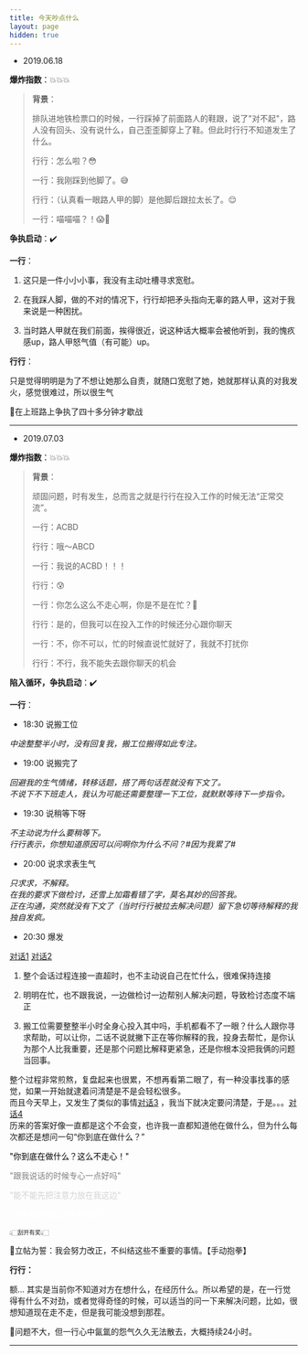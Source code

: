 ```yaml
---
title: 今天吵点什么
layout: page
hidden: true
---
```


- 2019.06.18  

**爆炸指数**：💥💥💥

> **背景**：
>
> 排队进地铁检票口的时候，一行踩掉了前面路人的鞋跟，说了"对不起"，路人没有回头、没有说什么，自己歪歪脚穿上了鞋。但此时行行不知道发生了什么。
>
> 行行：怎么啦？😳
>
> 一行：我刚踩到他脚了。😅
>
> 行行：（认真看一眼路人甲的脚）是他脚后跟拉太长了。😌
>
> 一行：喵喵喵？！😱🤯


**争执启动**：✔️


**一行**：

1. 这只是一件小小小事，我没有主动吐槽寻求宽慰。

2. 在我踩人脚，做的不对的情况下，行行却把矛头指向无辜的路人甲，这对于我来说是一种困扰。

3. 当时路人甲就在我们前面，挨得很近，说这种话大概率会被他听到，我的愧疚感up，路人甲怒气值（有可能）up。

**行行**：

只是觉得明明是为了不想让她那么自责，就随口宽慰了她，她就那样认真的对我发火，感觉很难过，所以很生气


📌在上班路上争执了四十多分钟才歇战

------

* 2019.07.03

**爆炸指数**：💥💥💥

> **背景**：
>
> 顽固问题，时有发生，总而言之就是行行在投入工作的时候无法“正常交流”。
>
> 一行：ACBD
> 
> 行行：哦～ABCD
> 
> 一行：我说的ACBD！！！
> 
> 行行：😰
> 
> 一行：你怎么这么不走心啊，你是不是在忙？😤
> 
> 行行：是的，但我可以在投入工作的时候还分心跟你聊天
> 
> 一行：不，你不可以，忙的时候直说忙就好了，我就不打扰你
> 
> 行行：不行，我不能失去跟你聊天的机会



**陷入循环，争执启动**：✔️



**一行**：

- 18:30 说搬工位  

*中途整整半小时，没有回复我，搬工位搬得如此专注。*

- 19:00 说搬完了

*回避我的生气情绪，转移话题，搭了两句话茬就没有下文了。*<br>*不说下不下班走人，我认为可能还需要整理一下工位，就默默等待下一步指令。*

- 19:30 说稍等下呀

*不主动说为什么要稍等下。*<br>*行行表示，你想知道原因可以问啊你为什么不问？#因为我累了#*

- 20:00 说求求表生气

*只求求，不解释。*<br>*在我的要求下做检讨，还雪上加霜看错了字，莫名其妙的回答我。*<br>*正在沟通，突然就没有下文了（当时行行被拉去解决问题）留下急切等待解释的我独自发疯。*

- 20:30 爆发

[对话1](https://git-1256956801.cos.ap-beijing.myqcloud.com/20190702-1.jpeg) [对话2](https://git-1256956801.cos.ap-beijing.myqcloud.com/20190702-2.jpeg)

1. 整个会话过程连接一直超时，也不主动说自己在忙什么，很难保持连接

2.  明明在忙，也不跟我说，一边做检讨一边帮别人解决问题，导致检讨态度不端正

3. 搬工位需要整整半小时全身心投入其中吗，手机都看不了一眼？什么人跟你寻求帮助，可以让你，二话不说就撇下正在等你解释的我，投身去帮忙，是你认为那个人比我重要，还是那个问题比解释更紧急，还是你根本没把我俩的问题当回事。

整个过程非常煎熬，复盘起来也很累，不想再看第二眼了，有一种没事找事的感觉，如果一开始就逮着问清楚是不是会轻松很多。<br>而且今天早上，又发生了类似的事情[对话3](https://git-1256956801.cos.ap-beijing.myqcloud.com/20190703-1.jpeg) ，我当下就决定要问清楚，于是。。。[对话4](https://git-1256956801.cos.ap-beijing.myqcloud.com/20190703-2.jpeg) <br>历来的答案好像一直都是这个不会变，也许我一直都知道他在做什么，但为什么每次都还是想问一句“你到底在做什么？”

<font color="black">"你到底在做什么？这么不走心！"</font><br>

<font color="gray">"跟我说话的时候专心一点好吗"</font><br>

<font color="lightgray">"能不能先把注意力放在我这边"</font><br>

<font color="white">"我希望你能认真听我说话"</font><br>

<font size="1">👆🏻刮开有奖👆🏻</font><br>

🚩立帖为誓：我会努力改正，不纠结这些不重要的事情。【手动抱拳】

**行行：**

额… 其实是当前你不知道对方在想什么，在经历什么。所以希望的是，在一行觉得有什么不对劲，或者觉得奇怪的时候，可以适当的问一下来解决问题，比如，很想知道现在走不走，但是我可能没想到那茬。



📌问题不大，但一行心中氤氲的怨气久久无法散去，大概持续24小时。

---